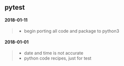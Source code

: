 ## pytest
#### 2018-01-11
> * begin porting all code and package to python3
#### 2018-01-01
> * date and time is not accurate
> * python code recipes, just for test
